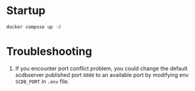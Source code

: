 # Startup

```bash
docker compose up -d
```


# Troubleshooting

1. If you encounter port conflict problem, you could change the default scdbserver published port `8080` to an available port by modifying env `SCDB_PORT` in `.env` file.